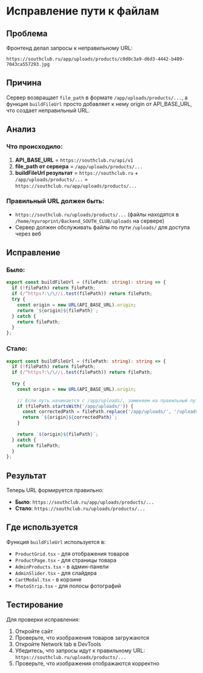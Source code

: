 # Исправление пути к файлам

## Проблема
Фронтенд делал запросы к неправильному URL:
```
https://southclub.ru/app/uploads/products/c0d0c3a9-d6d3-4442-b409-7043ca557293.jpg
```

## Причина
Сервер возвращает `file_path` в формате `/app/uploads/products/...`, а функция `buildFileUrl` просто добавляет к нему origin от API_BASE_URL, что создает неправильный URL.

## Анализ

### Что происходило:
1. **API_BASE_URL** = `https://southclub.ru/api/v1`
2. **file_path от сервера** = `/app/uploads/products/...`
3. **buildFileUrl результат** = `https://southclub.ru` + `/app/uploads/products/...` = `https://southclub.ru/app/uploads/products/...`

### Правильный URL должен быть:
- `https://southclub.ru/uploads/products/...` (файлы находятся в `/home/nyuroprint/Backend_SOUTH_CLUB/uploads` на сервере)
- Сервер должен обслуживать файлы по пути `/uploads/` для доступа через веб

## Исправление

### Было:
```typescript
export const buildFileUrl = (filePath: string): string => {
  if (!filePath) return filePath;
  if (/^https?:\/\//i.test(filePath)) return filePath;
  try {
    const origin = new URL(API_BASE_URL).origin;
    return `${origin}${filePath}`;
  } catch {
    return filePath;
  }
};
```

### Стало:
```typescript
export const buildFileUrl = (filePath: string): string => {
  if (!filePath) return filePath;
  if (/^https?:\/\//i.test(filePath)) return filePath;
  
  try {
    const origin = new URL(API_BASE_URL).origin;
    
    // Если путь начинается с /app/uploads/, заменяем на правильный путь
    if (filePath.startsWith('/app/uploads/')) {
      const correctedPath = filePath.replace('/app/uploads/', '/uploads/');
      return `${origin}${correctedPath}`;
    }
    
    return `${origin}${filePath}`;
  } catch {
    return filePath;
  }
};
```

## Результат

Теперь URL формируется правильно:
- **Было**: `https://southclub.ru/app/uploads/products/...`
- **Стало**: `https://southclub.ru/uploads/products/...`

## Где используется

Функция `buildFileUrl` используется в:
- `ProductGrid.tsx` - для отображения товаров
- `ProductPage.tsx` - для страницы товара
- `AdminProducts.tsx` - в админ-панели
- `AdminSlider.tsx` - для слайдера
- `CartModal.tsx` - в корзине
- `PhotoStrip.tsx` - для полосы фотографий

## Тестирование

Для проверки исправления:
1. Откройте сайт
2. Проверьте, что изображения товаров загружаются
3. Откройте Network tab в DevTools
4. Убедитесь, что запросы идут к правильному URL: `https://southclub.ru/uploads/products/...`
5. Проверьте, что изображения отображаются корректно
